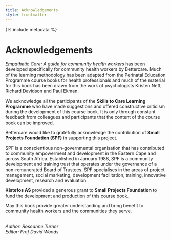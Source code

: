 ```yaml
---
title: Acknowledgements
style: frontmatter
---
```


{% include metadata %}

# Acknowledgements

*Empathetic Care: A guide for community health workers* has been developed specifically for community health workers by Bettercare. Much of the learning methodology has been adapted from the Perinatal Education Programme course books for health professionals and much of the material for this book has been drawn from the work of psychologists Kristen Neff, Richard Davidson and Paul Ekman.

We acknowledge all the participants of the **Skills to Care Learning Programme** who have made suggestions and offered constructive criticism during the development of this course book. It is only through constant feedback from colleagues and participants that the content of the course book can be improved.

Bettercare would like to gratefully acknowledge the contribution of **Small Projects Foundation (SPF)** in supporting this project.

SPF is a conscientious non-governmental organisation that has contributed to community empowerment and development in the Eastern Cape and across South Africa. Established in January 1988, SPF is a community development and training trust that operates under the governance of a non-remunerated Board of Trustees. SPF specialises in the areas of project management, social marketing, development facilitation, training, innovative development, research and evaluation.

**Kistefos AS** provided a generous grant to **Small Projects Foundation** to fund the development and production of this course book.

May this book provide greater understanding and bring benefit to community health workers and the communities they serve.

<br>*Author: Roseanne Turner*
<br>*Editor: Prof David Woods*
